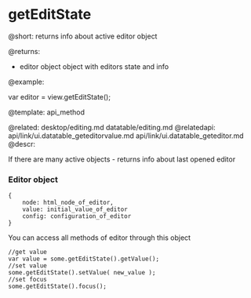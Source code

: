 getEditState
=============



@short:
	returns info about active editor object	


@returns:
- editor	object		object with editors state and info

@example:

var editor = view.getEditState();

@template:	api_method

@related:
	desktop/editing.md
    datatable/editing.md
@relatedapi:
	api/link/ui.datatable_geteditorvalue.md
    api/link/ui.datatable_geteditor.md
@descr:

If there are many active objects - returns info about last opened editor

### Editor object

~~~
{
	node: html_node_of_editor,
    value: initial_value_of_editor
    config: configuration_of_editor
}
~~~

You can access all methods of editor through this object

~~~
//get value
var value = some.getEditState().getValue();
//set value
some.getEditState().setValue( new_value );
//set focus
some.getEditState().focus();
~~~